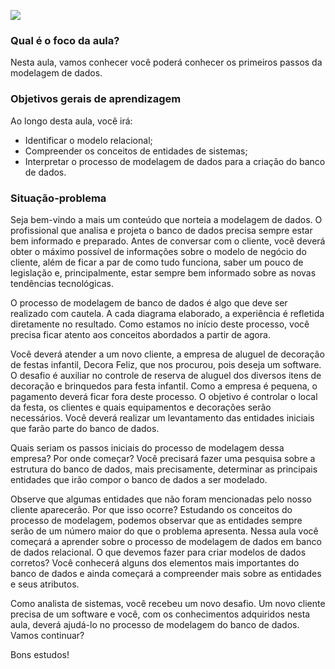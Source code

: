 [![](https://ampli-images.s3.amazonaws.com/production/1269ff53-218a-428c-8410-22f9cfdfcb62/original)](https://ampli-images.s3.amazonaws.com/production/1269ff53-218a-428c-8410-22f9cfdfcb62/original)

### **Qual é o foco da aula?**

Nesta aula, vamos conhecer você poderá conhecer os primeiros passos da modelagem de dados.

### **Objetivos gerais de aprendizagem**

Ao longo desta aula, você irá:

- Identificar o modelo relacional;
- Compreender os conceitos de entidades de sistemas;
- Interpretar o processo de modelagem de dados para a criação do banco de dados.

### Situação-problema

Seja bem-vindo a mais um conteúdo que norteia a modelagem de dados. O profissional que analisa e projeta o banco de dados precisa sempre estar bem informado e preparado. Antes de conversar com o cliente, você deverá obter o máximo possível de informações sobre o modelo de negócio do cliente, além de ficar a par de como tudo funciona, saber um pouco de legislação e, principalmente, estar sempre bem informado sobre as novas tendências tecnológicas.

O processo de modelagem de banco de dados é algo que deve ser realizado com cautela. A cada diagrama elaborado, a experiência é refletida diretamente no resultado. Como estamos no início deste processo, você precisa ficar atento aos conceitos abordados a partir de agora.

Você deverá atender a um novo cliente, a empresa de aluguel de decoração de festas infantil, Decora Feliz, que nos procurou, pois deseja um software. O desafio é auxiliar no controle de reserva de aluguel dos diversos itens de decoração e brinquedos para festa infantil. Como a empresa é pequena, o pagamento deverá ficar fora deste processo. O objetivo é controlar o local da festa, os clientes e quais equipamentos e decorações serão necessários. Você deverá realizar um levantamento das entidades iniciais que farão parte do banco de dados.

Quais seriam os passos iniciais do processo de modelagem dessa empresa? Por onde começar? Você precisará fazer uma pesquisa sobre a estrutura do banco de dados, mais precisamente, determinar as principais entidades que irão compor o banco de dados a ser modelado.

Observe que algumas entidades que não foram mencionadas pelo nosso cliente aparecerão. Por que isso ocorre? Estudando os conceitos do processo de modelagem, podemos observar que as entidades sempre serão de um número maior do que o problema apresenta. Nessa aula você começará a aprender sobre o processo de modelagem de dados em banco de dados relacional. O que devemos fazer para criar modelos de dados corretos? Você conhecerá alguns dos elementos mais importantes do banco de dados e ainda começará a compreender mais sobre as entidades e seus atributos.

Como analista de sistemas, você recebeu um novo desafio. Um novo cliente precisa de um software e você, com os conhecimentos adquiridos nesta aula, deverá ajudá-lo no processo de modelagem do banco de dados. Vamos continuar?

Bons estudos!